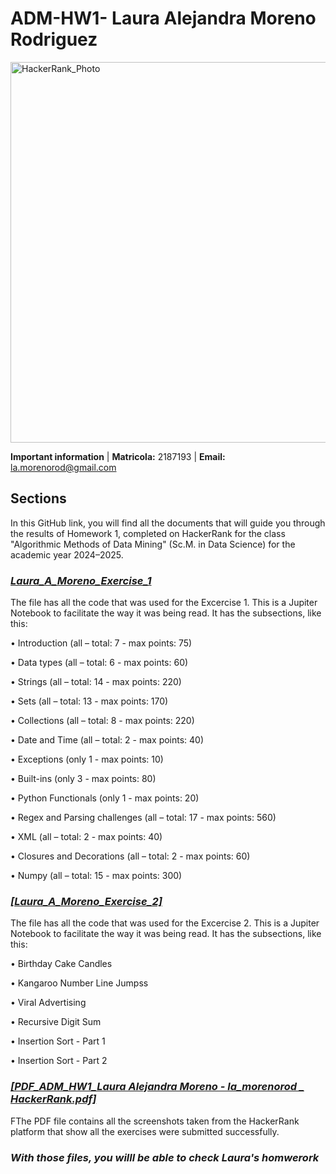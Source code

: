 # **ADM-HW1- Laura Alejandra Moreno Rodriguez**
<img width="609" alt="HackerRank_Photo" src="https://github.com/user-attachments/assets/989ddb60-84cf-48e4-b8e8-6ba7e7856a48">

**Important information**  | **Matricola:** 2187193 | **Email:** la.morenorod@gmail.com


## Sections
In this GitHub link, you will find all the documents that will guide you through the results of Homework 1, completed on HackerRank for the class "Algorithmic Methods of Data Mining" (Sc.M. in Data Science) for the academic year 2024–2025.

### *[Laura_A_Moreno_Exercise_1](https://github.com/lamorenorod/ADM-HW1/blob/main/Laura_A_Moreno_Exercise_1%20(1).ipynb)* 
The file has all the code that was used for the Excercise 1. This is a Jupiter Notebook to facilitate the way it was being read. It has the subsections, like this:

• Introduction (all – total: 7 - max points: 75)

• Data types (all – total: 6 - max points: 60)

• Strings (all – total: 14 - max points: 220)

• Sets (all – total: 13 - max points: 170)

• Collections (all – total: 8 - max points: 220)

• Date and Time (all – total: 2 - max points: 40)

• Exceptions (only 1 - max points: 10)

• Built-ins (only 3 - max points: 80)

• Python Functionals (only 1 - max points: 20)

• Regex and Parsing challenges (all – total: 17 - max points: 560)

• XML (all – total: 2 - max points: 40)

• Closures and Decorations (all – total: 2 - max points: 60)

• Numpy (all – total: 15 - max points: 300)

### [*[Laura_A_Moreno_Exercise_2]* ](https://github.com/lamorenorod/ADM-HW1/blob/main/Laura_A_Moreno_Exercise_2.ipynb)
The file has all the code that was used for the Excercise 2. This is a Jupiter Notebook to facilitate the way it was being read. It has the subsections, like this:

• Birthday Cake Candles

• Kangaroo Number Line Jumpss

• Viral Advertising

• Recursive Digit Sum

• Insertion Sort - Part 1

• Insertion Sort - Part 2

### [*[PDF_ADM_HW1_Laura Alejandra Moreno - la_morenorod _ HackerRank.pdf]*](https://github.com/lamorenorod/ADM-HW1/blob/main/PDF_ADM_HW1_Laura%20Alejandra%20Moreno%20-%20la_morenorod%20_%20HackerRank.pdf)
FThe PDF file contains all the screenshots taken from the HackerRank platform that show all the exercises were submitted successfully.



### *With those files, you willl be able to check Laura's homwerork*
